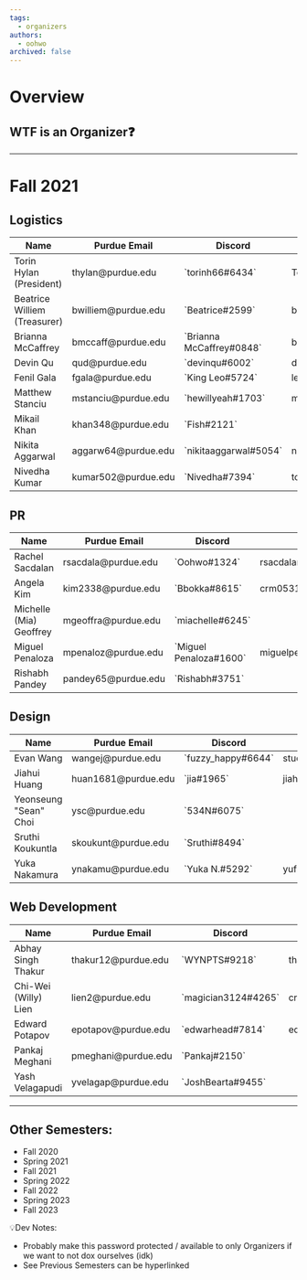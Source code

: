 ```yaml
---
tags:
  - organizers
authors:
  - oohwo
archived: false
---
```

# Overview

## WTF is an Organizer❓

-----
# Fall 2021

## Logistics
<table>
    <thead>
        <tr>
            <th>Name</th>
            <th>Purdue Email</th>
            <th>Discord</th>
            <th>Gmail</th>
        </tr>
    </thead>
    <tbody>
        <tr>
            <td>Torin Hylan (President)</td>
            <td>thylan@purdue.edu</td>
            <td>`torinh66#6434`</td>
            <td>TorinH66@gmail.com</td>
        </tr>
        <tr>
            <td>Beatrice Williem (Treasurer)</td>
            <td>bwilliem@purdue.edu</td>
            <td>`Beatrice#2599`</td>
            <td>beat.wil105@gmail.com</td>
        </tr>
        <tr>
            <td>Brianna McCaffrey</td>
            <td>bmccaff@purdue.edu</td>
            <td>`Brianna McCaffrey#0848`</td>
            <td>bmccaffrey0830@gmail.com</td>
        </tr>
        <tr>
            <td>Devin Qu</td>
            <td>qud@purdue.edu</td>
            <td>`devinqu#6002`</td>
            <td>devinqu2002@gmail.com</td>
        </tr>
        <tr>
            <td>Fenil Gala</td>
            <td>fgala@purdue.edu</td>
            <td>`King Leo#5724`</td>
            <td>leofenil1234@gmail.com</td>
        </tr>
        <tr>
            <td>Matthew Stanciu</td>
            <td>mstanciu@purdue.edu</td>
            <td>`hewillyeah#1703`</td>
            <td>mattbstanciu@gmail.com</td>
        </tr>
        <tr>
            <td>Mikail Khan</td>
            <td>khan348@purdue.edu</td>
            <td>`Fish#2121`</td>
            <td></td>
        </tr>
        <tr>
            <td>Nikita Aggarwal</td>
            <td>aggarw64@purdue.edu</td>
            <td>`nikitaaggarwal#5054`</td>
            <td>nikitaaggarwal777@gmail.com</td>
        </tr>
        <tr>
            <td>Nivedha Kumar</td>
            <td>kumar502@purdue.edu</td>
            <td>`Nivedha#7394`</td>
            <td>to.nivedha75@gmail.com</td>
        </tr>
    </tbody>
</table>

## PR
<table>
    <thead>
        <tr>
            <th>Name</th>
            <th>Purdue Email</th>
            <th>Discord</th>
            <th>Gmail</th>
        </tr>
    </thead>
    <tbody>
        <tr>
            <td>Rachel Sacdalan</td>
            <td>rsacdala@purdue.edu</td>
            <td>`Oohwo#1324`</td>
            <td>rsacdalan00021@gmail.com</td>
        </tr>
        <tr>
            <td>Angela Kim</td>
            <td>kim2338@purdue.edu</td>
            <td>`Bbokka#8615`</td>
            <td>crm05319@gmail.com</td>
        </tr>
        <tr>
            <td>Michelle (Mia) Geoffrey</td>
            <td>mgeoffra@purdue.edu</td>
            <td>`miachelle#6245`</td>
            <td></td>
        </tr>
        <tr>
            <td>Miguel Penaloza</td>
            <td>mpenaloz@purdue.edu</td>
            <td>`Miguel Penaloza#1600`</td>
            <td>miguelpen02@gmail.com</td>
        </tr>
        <tr>
            <td>Rishabh Pandey</td>
            <td>pandey65@purdue.edu</td>
            <td>`Rishabh#3751`</td>
            <td></td>
        </tr>
    </tbody>
</table>

## Design
<table>
    <thead>
        <tr>
            <th>Name</th>
            <th>Purdue Email</th>
            <th>Discord</th>
            <th>Gmail</th>
        </tr>
    </thead>
    <tbody>
        <tr>
            <td>Evan Wang</td>
            <td>wangej@purdue.edu</td>
            <td>`fuzzy_happy#6644`</td>
            <td>student.e.wang@gmail.com</td>
        </tr>
        <tr>
            <td>Jiahui Huang</td>
            <td>huan1681@purdue.edu</td>
            <td>`jia#1965`</td>
            <td>jiahuihuang208@gmail.com</td>
        </tr>
        <tr>
            <td>Yeonseung &quot;Sean&quot; Choi</td>
            <td>ysc@purdue.edu</td>
            <td>`534N#6075`</td>
            <td></td>
        </tr>
        <tr>
            <td>Sruthi Koukuntla</td>
            <td>skoukunt@purdue.edu</td>
            <td>`Sruthi#8494`</td>
            <td></td>
        </tr>
        <tr>
            <td>Yuka Nakamura</td>
            <td>ynakamu@purdue.edu</td>
            <td>`Yuka N.#5292`</td>
            <td>yuflower26@gmail.com</td>
        </tr>
    </tbody>
</table>

## Web Development
<table>
    <thead>
        <tr>
            <th>Name</th>
            <th>Purdue Email</th>
            <th>Discord</th>
            <th>Gmail</th>
        </tr>
    </thead>
    <tbody>
        <tr>
            <td>Abhay Singh Thakur</td>
            <td>thakur12@purdue.edu</td>
            <td>`WYNPTS#9218`</td>
            <td>thakur22429s@gmail.com</td>
        </tr>
        <tr>
            <td>Chi-Wei (Willy) Lien</td>
            <td>lien2@purdue.edu</td>
            <td>`magician3124#4265`</td>
            <td>crashingballoon@gmail.com</td>
        </tr>
        <tr>
            <td>Edward Potapov</td>
            <td>epotapov@purdue.edu</td>
            <td>`edwarhead#7814`</td>
            <td>edwardpota@gmail.com</td>
        </tr>
        <tr>
            <td>Pankaj Meghani</td>
            <td>pmeghani@purdue.edu</td>
            <td>`Pankaj#2150`</td>
            <td></td>
        </tr>
        <tr>
            <td>Yash Velagapudi</td>
            <td>yvelagap@purdue.edu</td>
            <td>`JoshBearta#9455`</td>
            <td></td>
        </tr>
    </tbody>
</table>

-----
## Other Semesters:
- Fall 2020
- Spring 2021
- Fall 2021
- Spring 2022
- Fall 2022
- Spring 2023
- Fall 2023

💡Dev Notes: 
- Probably make this password protected / available to only Organizers if we want to not dox ourselves (idk)
- See Previous Semesters can be hyperlinked